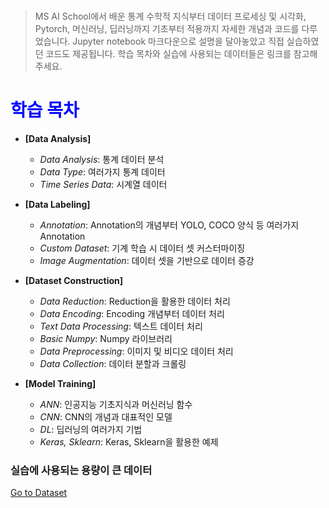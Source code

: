 # <title style="color:blue">MS AI School</title>
> MS AI School에서 배운 통계 수학적 지식부터 데이터 프로세싱 및 시각화, Pytorch, 머신러닝, 딥러닝까지 기초부터 적용까지 자세한 개념과 코드를 다루었습니다. Jupyter notebook 마크다운으로 설명을 달아놓았고 직접 실습하였던 코드도 제공됩니다. 학습 목차와 실습에 사용되는 데이터들은 링크를 참고해주세요.

# <span style="color:blue">학습 목차</span>
- **[Data Analysis]**
    - *Data Analysis*: 통계 데이터 분석
    - *Data Type*: 여러가지 통계 데이터
    - *Time Series Data*: 시계열 데이터

- **[Data Labeling]**
    - *Annotation*: Annotation의 개념부터 YOLO, COCO 양식 등 여러가지 Annotation
    - *Custom Dataset*: 기계 학습 시 데이터 셋 커스터마이징
    - *Image Augmentation*: 데이터 셋을 기반으로 데이터 증강

- **[Dataset Construction]**
    - *Data Reduction*: Reduction을 활용한 데이터 처리
    - *Data Encoding*: Encoding 개념부터 데이터 처리
    - *Text Data Processing*: 텍스트 데이터 처리
    - *Basic Numpy*: Numpy 라이브러리
    - *Data Preprocessing*: 이미지 및 비디오 데이터 처리
    - *Data Collection*: 데이터 분할과 크롤링

- **[Model Training]**
    - *ANN*: 인공지능 기초지식과 머신러닝 함수
    - *CNN*: CNN의 개념과 대표적인 모델
    - *DL*: 딥러닝의 여러가지 기법
    - *Keras, Sklearn*: Keras, Sklearn을 활용한 예제

### 실습에 사용되는 용량이 큰 데이터
[Go to Dataset](https://drive.google.com/drive/folders/1WRLMQXxSEx1YxpUbK905HERMMXeYcOFw?usp=drive_link)
